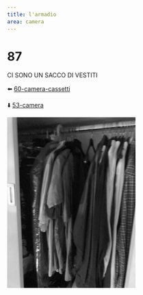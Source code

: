 ```yaml
---
title: l'armadio
area: camera
---
```

# 87
CI SONO UN SACCO DI VESTITI

⬅️ [60-camera-cassetti](60-camera-cassetti.md)

⬇️ [53-camera](53-camera.md)

![foto_75](../_assets/preview/foto_75.jpg)